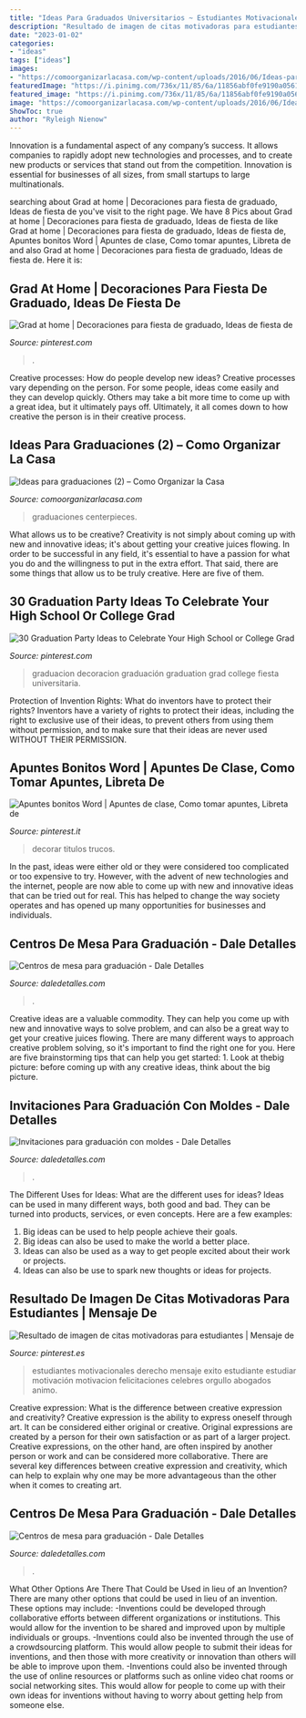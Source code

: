 ```yaml
---
title: "Ideas Para Graduados Universitarios ~ Estudiantes Motivacionales Derecho Mensaje Exito Estudiante Estudiar Motivación Motivacion Felicitaciones Celebres Orgullo Abogados Animo"
description: "Resultado de imagen de citas motivadoras para estudiantes"
date: "2023-01-02"
categories:
- "ideas"
tags: ["ideas"]
images:
- "https://comoorganizarlacasa.com/wp-content/uploads/2016/06/Ideas-para-graduaciones-2.jpg"
featuredImage: "https://i.pinimg.com/736x/11/85/6a/11856abf0fe9190a0561e99cc07f9e16.jpg"
featured_image: "https://i.pinimg.com/736x/11/85/6a/11856abf0fe9190a0561e99cc07f9e16.jpg"
image: "https://comoorganizarlacasa.com/wp-content/uploads/2016/06/Ideas-para-graduaciones-2.jpg"
ShowToc: true
author: "Ryleigh Nienow"
---
```



Innovation is a fundamental aspect of any company’s success. It allows companies to rapidly adopt new technologies and processes, and to create new products or services that stand out from the competition. Innovation is essential for businesses of all sizes, from small startups to large multinationals.

	

		
searching about Grad at home | Decoraciones para fiesta de graduado, Ideas de fiesta de you've visit to the right page. We have 8 Pics about Grad at home | Decoraciones para fiesta de graduado, Ideas de fiesta de like Grad at home | Decoraciones para fiesta de graduado, Ideas de fiesta de, Apuntes bonitos Word | Apuntes de clase, Como tomar apuntes, Libreta de and also Grad at home | Decoraciones para fiesta de graduado, Ideas de fiesta de. Here it is:
		
    
## Grad At Home | Decoraciones Para Fiesta De Graduado, Ideas De Fiesta De

<img loading=lazy src="https://i.pinimg.com/736x/11/85/6a/11856abf0fe9190a0561e99cc07f9e16.jpg" onerror="this.onerror=null;this.src='https://tse2.mm.bing.net/th?id=OIP.1MJIloFdXExEG8dVqiD1OAHaJ3&amp;pid=15.1';" alt="Grad at home | Decoraciones para fiesta de graduado, Ideas de fiesta de">

_Source: pinterest.com_

>. 

	

Creative processes: How do people develop new ideas?
Creative processes vary depending on the person. For some people, ideas come easily and they can develop quickly. Others may take a bit more time to come up with a great idea, but it ultimately pays off. Ultimately, it all comes down to how creative the person is in their creative process.

    
## Ideas Para Graduaciones (2) – Como Organizar La Casa

<img loading=lazy src="https://comoorganizarlacasa.com/wp-content/uploads/2016/06/Ideas-para-graduaciones-2.jpg" onerror="this.onerror=null;this.src='https://tse1.mm.bing.net/th?id=OIP.h7kGe-Nrtb_nS1aIafFNxgHaJ4&amp;pid=15.1';" alt="Ideas para graduaciones (2) – Como Organizar la Casa">

_Source: comoorganizarlacasa.com_

>graduaciones centerpieces. 

	

What allows us to be creative?
Creativity is not simply about coming up with new and innovative ideas; it's about getting your creative juices flowing. In order to be successful in any field, it's essential to have a passion for what you do and the willingness to put in the extra effort. That said, there are some things that allow us to be truly creative. Here are five of them.

    
## 30 Graduation Party Ideas To Celebrate Your High School Or College Grad

<img loading=lazy src="https://i.pinimg.com/736x/3c/32/7c/3c327c02813cc1f75a0d3d80d285fbbb.jpg" onerror="this.onerror=null;this.src='https://tse1.mm.bing.net/th?id=OIP.fG9TXEY_zv_ABgpNTOu0yAHaLD&amp;pid=15.1';" alt="30 Graduation Party Ideas to Celebrate Your High School or College Grad">

_Source: pinterest.com_

>graduacion decoracion graduación graduation grad college fiesta universitaria. 

	

Protection of Invention Rights: What do inventors have to protect their rights?
Inventors have a variety of rights to protect their ideas, including the right to exclusive use of their ideas, to prevent others from using them without permission, and to make sure that their ideas are never used WITHOUT THEIR PERMISSION.

    
## Apuntes Bonitos Word | Apuntes De Clase, Como Tomar Apuntes, Libreta De

<img loading=lazy src="https://i.pinimg.com/736x/d6/78/d3/d678d36f1f83b974cca1f4eedb7df3c2.jpg" onerror="this.onerror=null;this.src='https://tse3.mm.bing.net/th?id=OIP.R_93qlnBP0UsehJzLOq19wHaKe&amp;pid=15.1';" alt="Apuntes bonitos Word | Apuntes de clase, Como tomar apuntes, Libreta de">

_Source: pinterest.it_

>decorar titulos trucos. 

	

In the past, ideas were either old or they were considered too complicated or too expensive to try. However, with the advent of new technologies and the internet, people are now able to come up with new and innovative ideas that can be tried out for real. This has helped to change the way society operates and has opened up many opportunities for businesses and individuals.

    
## Centros De Mesa Para Graduación - Dale Detalles

<img loading=lazy src="https://i1.wp.com/www.daledetalles.com/wp-content/uploads/2017/06/graduacion-centros-de-mesa17.jpg" onerror="this.onerror=null;this.src='https://tse2.mm.bing.net/th?id=OIP.Ahx0FRs0K_ClyeyZ7NHCEAAAAA&amp;pid=15.1';" alt="Centros de mesa para graduación - Dale Detalles">

_Source: daledetalles.com_

>. 

	

Creative ideas are a valuable commodity. They can help you come up with new and innovative ways to solve problem, and can also be a great way to get your creative juices flowing. There are many different ways to approach creative problem solving, so it's important to find the right one for you. Here are five brainstorming tips that can help you get started: 1. Look at thebig picture: before coming up with any creative ideas, think about the big picture.

    
## Invitaciones Para Graduación Con Moldes - Dale Detalles

<img loading=lazy src="https://i0.wp.com/www.daledetalles.com/wp-content/uploads/2017/06/invitacion-para-graduacion3.jpg?resize=564%2C752" onerror="this.onerror=null;this.src='https://tse4.mm.bing.net/th?id=OIP.tEwuCEObmdFyK8wK1QwDhwHaJ4&amp;pid=15.1';" alt="Invitaciones para graduación con moldes - Dale Detalles">

_Source: daledetalles.com_

>. 

	

The Different Uses for Ideas: What are the different uses for ideas?
Ideas can be used in many different ways, both good and bad. They can be turned into products, services, or even concepts. Here are a few examples:
1. Big ideas can be used to help people achieve their goals. 
2. Big ideas can also be used to make the world a better place. 
3. Ideas can also be used as a way to get people excited about their work or projects. 
4. Ideas can also be use to spark new thoughts or ideas for projects.

    
## Resultado De Imagen De Citas Motivadoras Para Estudiantes | Mensaje De

<img loading=lazy src="https://i.pinimg.com/736x/ec/3b/26/ec3b269306287b9e45aa16c61a08d7ca.jpg" onerror="this.onerror=null;this.src='https://tse2.mm.bing.net/th?id=OIP.jU352tJJcufqrwdSXTx8dwHaG5&amp;pid=15.1';" alt="Resultado de imagen de citas motivadoras para estudiantes | Mensaje de">

_Source: pinterest.es_

>estudiantes motivacionales derecho mensaje exito estudiante estudiar motivación motivacion felicitaciones celebres orgullo abogados animo. 

	

Creative expression: What is the difference between creative expression and creativity?
Creative expression is the ability to express oneself through art. It can be considered either original or creative. Original expressions are created by a person for their own satisfaction or as part of a larger project. Creative expressions, on the other hand, are often inspired by another person or work and can be considered more collaborative. There are several key differences between creative expression and creativity, which can help to explain why one may be more advantageous than the other when it comes to creating art.

    
## Centros De Mesa Para Graduación - Dale Detalles

<img loading=lazy src="https://i1.wp.com/www.daledetalles.com/wp-content/uploads/2017/06/graduacion-centros-de-mesa.jpg?resize=564%2C847" onerror="this.onerror=null;this.src='https://tse3.mm.bing.net/th?id=OIP.VZj7hAD_Gk5bcaEKukpg1gHaLH&amp;pid=15.1';" alt="Centros de mesa para graduación - Dale Detalles">

_Source: daledetalles.com_

>. 

	

What Other Options Are There That Could be Used in lieu of an Invention?
There are many other options that could be used in lieu of an invention. These options may include: 
-Inventions could be developed through collaborative efforts between different organizations or institutions. This would allow for the invention to be shared and improved upon by multiple individuals or groups. 
-Inventions could also be invented through the use of a crowdsourcing platform. This would allow people to submit their ideas for inventions, and then those with more creativity or innovation than others will be able to improve upon them. 
-Inventions could also be invented through the use of online resources or platforms such as online video chat rooms or social networking sites. This would allow for people to come up with their own ideas for inventions without having to worry about getting help from someone else.

